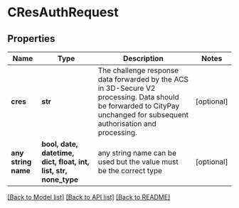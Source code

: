 # CResAuthRequest


## Properties
Name | Type | Description | Notes
------------ | ------------- | ------------- | -------------
**cres** | **str** | The challenge response data forwarded by the ACS in 3D-Secure V2 processing. Data should be forwarded to CityPay unchanged for subsequent authorisation and processing.  | [optional] 
**any string name** | **bool, date, datetime, dict, float, int, list, str, none_type** | any string name can be used but the value must be the correct type | [optional]

[[Back to Model list]](../README.md#documentation-for-models) [[Back to API list]](../README.md#documentation-for-api-endpoints) [[Back to README]](../README.md)


